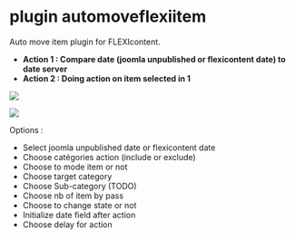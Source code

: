 # plugin automoveflexiitem
Auto move item plugin for FLEXIcontent.

- **Action 1 : Compare date (joomla unpublished or flexicontent date) to date server**
- **Action 2 : Doing action on item selected in 1**

![](http://update.com3elles.com/plug_automoveflexiitem/joomla-date.png)

![](http://update.com3elles.com/plug_automoveflexiitem/flexicontent-date.png)

Options :
* Select joomla unpublished date or flexicontent date
* Choose catégories action (include or exclude)
* Choose to mode item or not
* Choose target category
* Choose Sub-category (TODO)
* Choose nb of item by pass
* Choose to change state or not
* Initialize date field after action
* Choose delay for action

